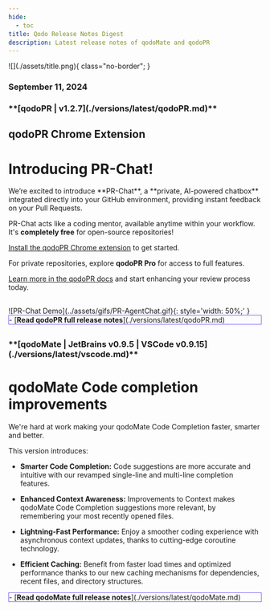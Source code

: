 ```yaml
---
hide:
  - toc
title: Qodo Release Notes Digest
description: Latest release notes of qodoMate and qodoPR
---
```


<div class="content" markdown>
<div class="bg-clear" markdown>
<div class="centered" markdown>
![](./assets/title.png){ class="no-border"; }

### September 11, 2024
</div>

<!-- qodoPR -->
<div class="bg-black" markdown>
<h3 class="top-left" markdown>
**[qodoPR | v1.2.7](./versions/latest/qodoPR.md)**
</h3>

<div class="centered" markdown>

## qodoPR Chrome Extension
# Introducing **PR-Chat!**

<div class="left-padding" markdown>
We’re excited to introduce **PR-Chat**, a **private, AI-powered chatbox** integrated directly into your GitHub environment, providing instant feedback on your Pull Requests. 

PR-Chat acts like a coding mentor, available anytime within your workflow. It's **completely free** for open-source repositories!

[Install the qodoPR Chrome extension](https://chromewebstore.google.com/detail/pr-agent-chrome-extension/ephlnjeghhogofkifjloamocljapahnl) to get started.

For private repositories, explore **qodoPR Pro** for access to full features.

[Learn more in the qodoPR docs](https://pr-agent-docs.codium.ai/chrome-extension/#pr-chat) and start enhancing your review process today.
</div>

##

<div class="centered" markdown>
![PR-Chat Demo](../assets/gifs/PR-AgentChat.gif){: style='width: 50%;' }
</div>

<div class="centered" markdown>
<div class="grid cards" style="border: 1px solid #765bfa;" markdown>
- [<b class="green">Read qodoPR full release notes</b>](./versions/latest/qodoPR.md)
</div>
</div>
</div>
</div>

##

<!-- qodoMate -->
<div class="bg-black" markdown>
<h3 class="top-left" markdown>
**[qodoMate | JetBrains v0.9.5 | VSCode v0.9.15](./versions/latest/vscode.md)**
</h3>

<div class="centered" markdown>

# **qodoMate Code completion** improvements

<div class="left-padding" markdown>
We're hard at work making your qodoMate Code Completion faster, smarter and better.

This version introduces:

- **Smarter Code Completion:** Code suggestions are more accurate and intuitive with our revamped single-line and multi-line completion features.

- **Enhanced Context Awareness:** Improvements to Context makes qodoMate Code Completion suggestions more relevant, by remembering your most recently opened files.

- **Lightning-Fast Performance:** Enjoy a smoother coding experience with asynchronous context updates, thanks to cutting-edge coroutine technology.

- **Efficient Caching:** Benefit from faster load times and optimized performance thanks to our new caching mechanisms for dependencies, recent files, and directory structures.
</div>

<div class="centered" markdown>
<div class="grid cards" style="border: 1px solid #765bfa;" markdown>
- [<b class="green">Read qodoMate full release notes</b>](./versions/latest/qodoMate.md)
</div>
</div>
</div>
</div>

</div>
</div>

<!-- Additional Information -->
<!-- 
Adding Videos:
![type:video](https://www.youtube.com/embed/gT5tli7X4H4?si=84cs1O2bM5unLAWf){: style='width: 60%; height: 30.172vw'}

Adding GIFs:
![TestGeneration](../../assets/gifs/28.8.2024FocusDefault.gif)

Important message:
!!! important "Free feature!"
    This feature is **available for free** to all open-source projects!

    **Get qodoPR Chrome Extension from the [<u>Chrome web store.</u>](https://chromewebstore.google.com/detail/ephlnjeghhogofkifjloamocljapahnl?hl=en)**
-->
